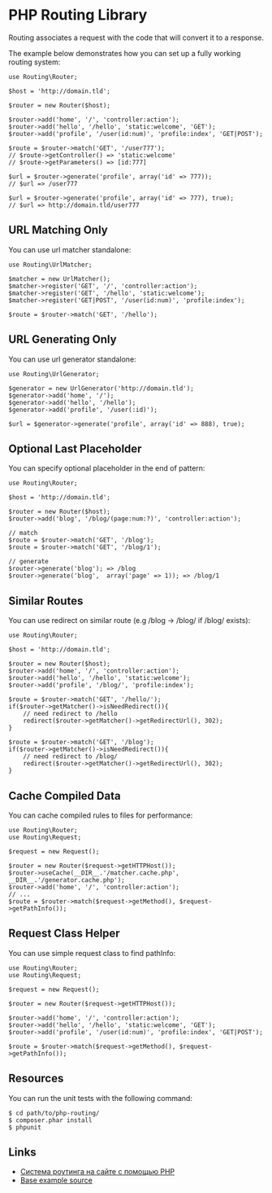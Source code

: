 PHP Routing Library
===================

Routing associates a request with the code that will convert it to a response.

The example below demonstrates how you can set up a fully working routing
system:

    use Routing\Router;

    $host = 'http://domain.tld';

    $router = new Router($host);

    $router->add('home', '/', 'controller:action');
    $router->add('hello', '/hello', 'static:welcome', 'GET');
    $router->add('profile', '/user(id:num)', 'profile:index', 'GET|POST');

    $route = $router->match('GET', '/user777');
    // $route->getController() => 'static:welcome'
    // $route->getParameters() => [id:777]

    $url = $router->generate('profile', array('id' => 777));
    // $url => /user777

    $url = $router->generate('profile', array('id' => 777), true);
    // $url => http://domain.tld/user777


URL Matching Only
-----------------

You can use url matcher standalone:

    use Routing\UrlMatcher;

    $matcher = new UrlMatcher();
    $matcher->register('GET', '/', 'controller:action');
    $matcher->register('GET', '/hello', 'static:welcome');
    $matcher->register('GET|POST', '/user(id:num)', 'profile:index');

    $route = $router->match('GET', '/hello');


URL Generating Only
-------------------

You can use url generator standalone:

    use Routing\UrlGenerator;

    $generator = new UrlGenerator('http://domain.tld');
    $generator->add('home', '/');
    $generator->add('hello', '/hello');
    $generator->add('profile', '/user(:id)');

    $url = $generator->generate('profile', array('id' => 888), true);


Optional Last Placeholder
-------------------------

You can specify optional placeholder in the end of pattern:

    use Routing\Router;

    $host = 'http://domain.tld';

    $router = new Router($host);
    $router->add('blog', '/blog/(page:num:?)', 'controller:action');

    // match
    $route = $router->match('GET', '/blog');
    $route = $router->match('GET', '/blog/1');

    // generate
    $router->generate('blog'); => /blog
    $router->generate('blog',  array('page' => 1)); => /blog/1


Similar Routes
--------------

You can use redirect on similar route (e.g /blog -> /blog/ if /blog/ exists):

    use Routing\Router;

    $host = 'http://domain.tld';

    $router = new Router($host);
    $router->add('home', '/', 'controller:action');
    $router->add('hello', '/hello', 'static:welcome');
    $router->add('profile', '/blog/', 'profile:index');

    $route = $router->match('GET', '/hello/');
    if($router->getMatcher()->isNeedRedirect()){
        // need redirect to /hello
        redirect($router->getMatcher()->getRedirectUrl(), 302);
    }

    $route = $router->match('GET', '/blog');
    if($router->getMatcher()->isNeedRedirect()){
        // need redirect to /blog/
        redirect($router->getMatcher()->getRedirectUrl(), 302);
    }

Cache Compiled Data
-------------------

You can cache compiled rules to files for performance:

    use Routing\Router;
    use Routing\Request;

    $request = new Request();

    $router = new Router($request->getHTTPHost());
    $router->useCache(__DIR__.'/matcher.cache.php', __DIR__.'/generator.cache.php');
    $router->add('home', '/', 'controller:action');
    // ...
    $route = $router->match($request->getMethod(), $request->getPathInfo());


Request Class Helper
--------------------

You can use simple request class to find pathInfo:

    use Routing\Router;
    use Routing\Request;

    $request = new Request();

    $router = new Router($request->getHTTPHost());

    $router->add('home', '/', 'controller:action');
    $router->add('hello', '/hello', 'static:welcome', 'GET');
    $router->add('profile', '/user(id:num)', 'profile:index', 'GET|POST');

    $route = $router->match($request->getMethod(), $request->getPathInfo());


Resources
---------

You can run the unit tests with the following command:

    $ cd path/to/php-routing/
    $ composer.phar install
    $ phpunit

Links
-----
* [Система роутинга на сайте с помощью PHP](http://www.itlessons.info/php/routing-library/)
* [Base example source](http://demos.itlessons.info/res/024-php-routing.zip)
